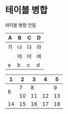 # 테이블 병합

테이블 병합 안됨  

| A | B | C | D | 
| --- | --- | --- | --- |
| 가 | 나 | 다 | 라 |
|   | 야  | 어 | 여 |
| a |  b   |  c  | d   |


<table>
<thead>
  <tr>
    <th>1</th>
    <th>2</th>
    <th>3</th>
    <th>4</th>
    <th>5</th>
  </tr>
</thead>
<tbody>
  <tr>
    <td rowspan="2">6</td>
    <td>7</td>
    <td colspan="2">8</td>
    <td>9</td>
  </tr>
  <tr>
    <td>10</td>
    <td>11</td>
    <td>12</td>
    <td>13</td>
  </tr>
  <tr>
    <td>14</td>
    <td>15</td>
    <td>16</td>
    <td>17</td>
    <td>18</td>
  </tr>
</tbody>
</table>
